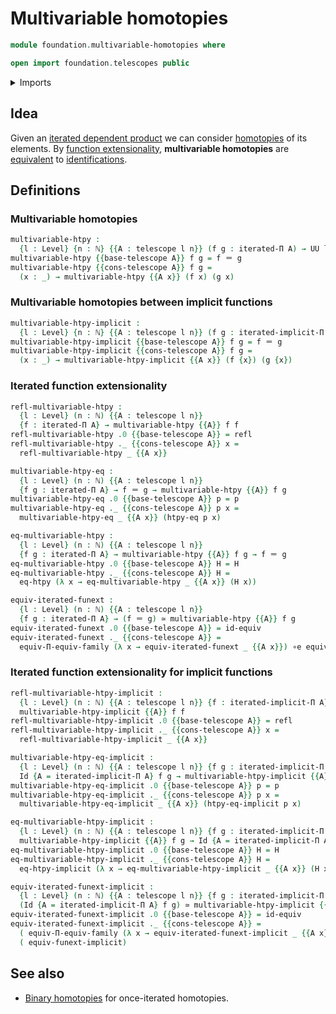 # Multivariable homotopies

```agda
module foundation.multivariable-homotopies where

open import foundation.telescopes public
```

<details><summary>Imports</summary>

```agda
open import elementary-number-theory.natural-numbers

open import foundation.equivalences
open import foundation.function-extensionality
open import foundation.iterated-dependent-product-types
open import foundation.universe-levels

open import foundation-core.contractible-types
open import foundation-core.functoriality-dependent-function-types
open import foundation-core.homotopies
open import foundation-core.identity-types
open import foundation-core.propositions
open import foundation-core.truncated-types
open import foundation-core.truncation-levels
```

</details>

## Idea

Given an
[iterated dependent product](foundation.iterated-dependent-product-types.md) we
can consider [homotopies](foundation-core.homotopies.md) of its elements. By
[function extensionality](foundation.function-extensionality.md),
**multivariable homotopies** are [equivalent](foundation-core.equivalences.md)
to [identifications](foundation-core.identity-types.md).

## Definitions

### Multivariable homotopies

```agda
multivariable-htpy :
  {l : Level} {n : ℕ} {{A : telescope l n}} (f g : iterated-Π A) → UU l
multivariable-htpy {{base-telescope A}} f g = f ＝ g
multivariable-htpy {{cons-telescope A}} f g =
  (x : _) → multivariable-htpy {{A x}} (f x) (g x)
```

### Multivariable homotopies between implicit functions

```agda
multivariable-htpy-implicit :
  {l : Level} {n : ℕ} {{A : telescope l n}} (f g : iterated-implicit-Π A) → UU l
multivariable-htpy-implicit {{base-telescope A}} f g = f ＝ g
multivariable-htpy-implicit {{cons-telescope A}} f g =
  (x : _) → multivariable-htpy-implicit {{A x}} (f {x}) (g {x})
```

### Iterated function extensionality

```agda
refl-multivariable-htpy :
  {l : Level} (n : ℕ) {{A : telescope l n}}
  {f : iterated-Π A} → multivariable-htpy {{A}} f f
refl-multivariable-htpy .0 {{base-telescope A}} = refl
refl-multivariable-htpy ._ {{cons-telescope A}} x =
  refl-multivariable-htpy _ {{A x}}

multivariable-htpy-eq :
  {l : Level} (n : ℕ) {{A : telescope l n}}
  {f g : iterated-Π A} → f ＝ g → multivariable-htpy {{A}} f g
multivariable-htpy-eq .0 {{base-telescope A}} p = p
multivariable-htpy-eq ._ {{cons-telescope A}} p x =
  multivariable-htpy-eq _ {{A x}} (htpy-eq p x)

eq-multivariable-htpy :
  {l : Level} (n : ℕ) {{A : telescope l n}}
  {f g : iterated-Π A} → multivariable-htpy {{A}} f g → f ＝ g
eq-multivariable-htpy .0 {{base-telescope A}} H = H
eq-multivariable-htpy ._ {{cons-telescope A}} H =
  eq-htpy (λ x → eq-multivariable-htpy _ {{A x}} (H x))

equiv-iterated-funext :
  {l : Level} (n : ℕ) {{A : telescope l n}}
  {f g : iterated-Π A} → (f ＝ g) ≃ multivariable-htpy {{A}} f g
equiv-iterated-funext .0 {{base-telescope A}} = id-equiv
equiv-iterated-funext ._ {{cons-telescope A}} =
  equiv-Π-equiv-family (λ x → equiv-iterated-funext _ {{A x}}) ∘e equiv-funext
```

### Iterated function extensionality for implicit functions

```agda
refl-multivariable-htpy-implicit :
  {l : Level} (n : ℕ) {{A : telescope l n}} {f : iterated-implicit-Π A} →
  multivariable-htpy-implicit {{A}} f f
refl-multivariable-htpy-implicit .0 {{base-telescope A}} = refl
refl-multivariable-htpy-implicit ._ {{cons-telescope A}} x =
  refl-multivariable-htpy-implicit _ {{A x}}

multivariable-htpy-eq-implicit :
  {l : Level} (n : ℕ) {{A : telescope l n}} {f g : iterated-implicit-Π A} →
  Id {A = iterated-implicit-Π A} f g → multivariable-htpy-implicit {{A}} f g
multivariable-htpy-eq-implicit .0 {{base-telescope A}} p = p
multivariable-htpy-eq-implicit ._ {{cons-telescope A}} p x =
  multivariable-htpy-eq-implicit _ {{A x}} (htpy-eq-implicit p x)

eq-multivariable-htpy-implicit :
  {l : Level} (n : ℕ) {{A : telescope l n}} {f g : iterated-implicit-Π A} →
  multivariable-htpy-implicit {{A}} f g → Id {A = iterated-implicit-Π A} f g
eq-multivariable-htpy-implicit .0 {{base-telescope A}} H = H
eq-multivariable-htpy-implicit ._ {{cons-telescope A}} H =
  eq-htpy-implicit (λ x → eq-multivariable-htpy-implicit _ {{A x}} (H x))

equiv-iterated-funext-implicit :
  {l : Level} (n : ℕ) {{A : telescope l n}} {f g : iterated-implicit-Π A} →
  (Id {A = iterated-implicit-Π A} f g) ≃ multivariable-htpy-implicit {{A}} f g
equiv-iterated-funext-implicit .0 {{base-telescope A}} = id-equiv
equiv-iterated-funext-implicit ._ {{cons-telescope A}} =
  ( equiv-Π-equiv-family (λ x → equiv-iterated-funext-implicit _ {{A x}})) ∘e
  ( equiv-funext-implicit)
```

## See also

- [Binary homotopies](foundation.binary-homotopies.md) for once-iterated
  homotopies.
